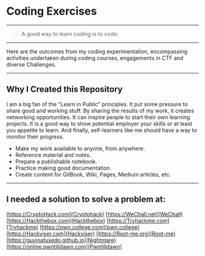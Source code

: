 # Coding Exercises

---

> A good way to learn coding is to code. 

---

Here are the outcomes from my coding experimentation, encompassing activities undertaken during coding courses, engagements in CTF and diverse Challenges.

---

## Why I Created this Repository

I am a big fan of the "Learn in Public" principles. It put some pressure to share good and working stuff. By sharing the results of my work, it creates networking opportunities. It can inspire people to start their own learning projects. It is a good way to show potential employer your skills or at least you appetite to learn. And finally, self-learners like me should have a way to monitor their progress.  

- Make my work available to anyone, from anywhere.
- Reference material and notes.
- Prepare a publishable notebook.
- Practice making good documentation.
- Create content for GitBook, Wiki, Pages, Medium articles, etc.

---

## I needed a solution to solve a problem at:

[https://CryptoHack.com](Cryptohack)
[https://WeChall.net](WeChall)
[https://Hackthebox.com](Hackthebox)
[https://Tryhackme.com](Tryhackme)
[https://pwn.college.com](pwn.college)
[https://Hackviser.com](Hackviser)
[https://Root-me.org](Root-me)
[https://guyinatuxedo.github.io](Nightmare)
[https://online.pwntilldawn.com](Pwntilldawn)
